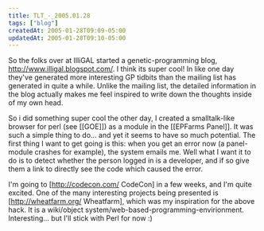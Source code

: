 ```yaml
---
title: TLT_-_2005.01.28
tags: ["blog"]
createdAt: 2005-01-28T09:09-05:00
updatedAt: 2005-01-28T09:10-05:00
---
```


So the folks over at IlliGAL started a genetic-programming blog, http://www.illigal.blogspot.com/. I think its super cool! In like one day they've generated more interesting GP tidbits than the mailing list has generated in quite a while. Unlike the mailing list, the detailed information in the blog actually makes me feel inspired to write down the thoughts inside of my own head.

So i did something super cool the other day, I created a smalltalk-like browser for perl (see [[GOE]]) as a module in the [[EPFarms Panel]]. It was such a simple thing to do... and yet it seems to have so much potential. The first thing I want to get going is this: when you get an error now (a panel-module crashes for example), the system emails me. Well what I want it to do is to detect whether the person logged in is a developer, and if so give them a link to directly see the code which caused the error.

I'm going to [http://codecon.com/ CodeCon] in a few weeks, and I'm quite excited. One of the many interesting projects being presented is [http://wheatfarm.org/ Wheatfarm], which was my inspiration for the above hack. It is a wiki/object system/web-based-programming-envirionment. Interesting... but I'll stick with Perl for now :)

